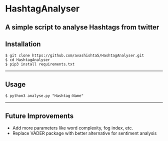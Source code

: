 # HashtagAnalyser
A simple script to analyse Hashtags from twitter
------
## Installation
```
$ git clone https://github.com/avashishta5/HashtagAnalyser.git
$ cd HashtagAnalyser
$ pip3 install requirements.txt
```
------
## Usage
```
$ python3 analyse.py "Hashtag-Name"
```
------
## Future Improvements
- Add more parameters like word complexity, fog index, etc.
- Replace VADER package with better alternative for sentiment analysis
